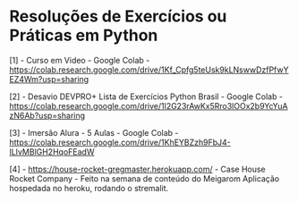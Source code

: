 # Resoluções de Exercícios ou Práticas em Python

[1] - Curso em Video - Google Colab - https://colab.research.google.com/drive/1Kf_Cpfg5teUsk9kLNswwDzfPfwYEZ4Wm?usp=sharing

[2] - Desavio DEVPRO+ Lista de Exercícios Python Brasil - Google Colab - https://colab.research.google.com/drive/1l2G23rAwKx5Rro3lOOx2b9YcYuAzN6Ab?usp=sharing

[3] - Imersão Alura -  5 Aulas - Google Colab - https://colab.research.google.com/drive/1KhEYBZzh9FbJ4-lLIvMBlGH2HqoFEadW

[4] - https://house-rocket-gregmaster.herokuapp.com/ - Case House Rocket Company - Feito na semana de conteúdo do Meigarom
Aplicação hospedada no heroku, rodando o stremalit.